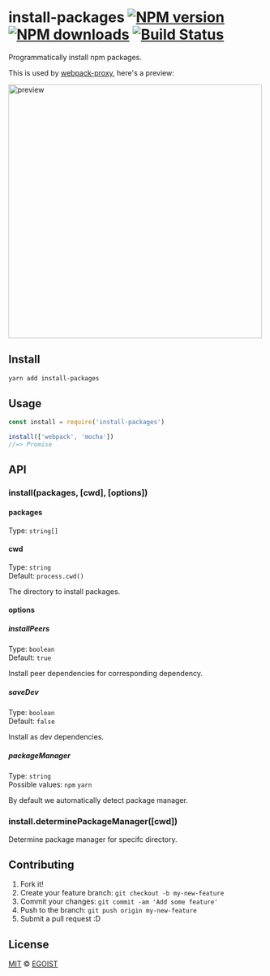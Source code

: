 # install-packages [![NPM version](https://img.shields.io/npm/v/install-packages.svg?style=flat-square)](https://npmjs.com/package/install-packages) [![NPM downloads](https://img.shields.io/npm/dm/install-packages.svg?style=flat-square)](https://npmjs.com/package/install-packages) [![Build Status](https://img.shields.io/circleci/project/egoist/install-packages/master.svg?style=flat-square)](https://circleci.com/gh/egoist/install-packages)

Programmatically install npm packages.

This is used by [webpack-proxy](https://github.com/egoist/webpack-proxy), here's a preview:

<img src="https://cdn.rawgit.com/egoist/76286067838fbd60db786b5a75df386c/raw/63a63a8f0a732f17e38427e33daa8ab79beec7d6/webpack-proxy.svg" alt="preview" width="500">

## Install

```bash
yarn add install-packages
```

## Usage

```js
const install = require('install-packages')

install(['webpack', 'mocha'])
//=> Promise
```

## API

### install(packages, [cwd], [options])

#### packages

Type: `string[]`

#### cwd

Type: `string`<br>
Default: `process.cwd()`

The directory to install packages.

#### options

##### installPeers

Type: `boolean`<br>
Default: `true`

Install peer dependencies for corresponding dependency.

##### saveDev

Type: `boolean`<br>
Default: `false`

Install as dev dependencies.

##### packageManager

Type: `string`<br>
Possible values: `npm` `yarn`

By default we automatically detect package manager.

### install.determinePackageManager([cwd])

Determine package manager for specifc directory.

## Contributing

1. Fork it!
2. Create your feature branch: `git checkout -b my-new-feature`
3. Commit your changes: `git commit -am 'Add some feature'`
4. Push to the branch: `git push origin my-new-feature`
5. Submit a pull request :D

## License

[MIT](https://egoist.mit-license.org/) © [EGOIST](https://github.com/egoist)
